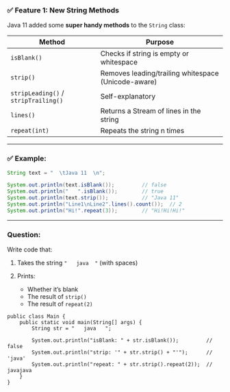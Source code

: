 ### ✅ Feature 1: **New String Methods**

Java 11 added some **super handy methods** to the `String` class:

| Method                               | Purpose                                             |
| ------------------------------------ | --------------------------------------------------- |
| `isBlank()`                          | Checks if string is empty or whitespace             |
| `strip()`                            | Removes leading/trailing whitespace (Unicode-aware) |
| `stripLeading()` / `stripTrailing()` | Self-explanatory                                    |
| `lines()`                            | Returns a Stream of lines in the string             |
| `repeat(int)`                        | Repeats the string n times                          |

---

### ✅ Example:

```java
String text = "  \tJava 11  \n";

System.out.println(text.isBlank());         // false
System.out.println("   ".isBlank());        // true
System.out.println(text.strip());           // "Java 11"
System.out.println("Line1\nLine2".lines().count());  // 2
System.out.println("Hi!".repeat(3));        // "Hi!Hi!Hi!"
```

---

### Question:

Write code that:

1. Takes the string `"   java  "` (with spaces)
2. Prints:

   * Whether it’s blank
   * The result of `strip()`
   * The result of `repeat(2)`

```
public class Main {
    public static void main(String[] args) {
        String str = "   java   ";

        System.out.println("isBlank: " + str.isBlank());         // false
        System.out.println("strip: '" + str.strip() + "'");      // 'java'
        System.out.println("repeat: " + str.strip().repeat(2));  // javajava
    }
}
```

